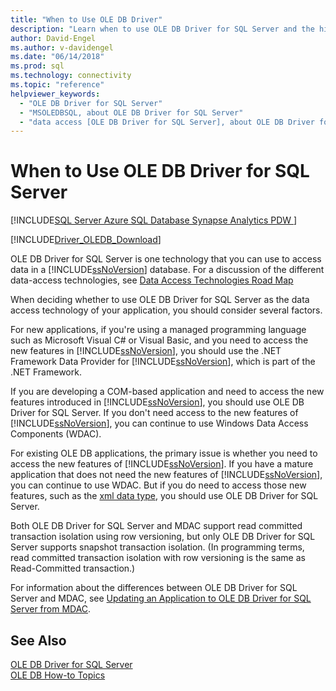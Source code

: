 ```yaml
---
title: "When to Use OLE DB Driver"
description: "Learn when to use OLE DB Driver for SQL Server and the high level data access concepts that differentiate the different it from other drivers."
author: David-Engel
ms.author: v-davidengel
ms.date: "06/14/2018"
ms.prod: sql
ms.technology: connectivity
ms.topic: "reference"
helpviewer_keywords:
  - "OLE DB Driver for SQL Server"
  - "MSOLEDBSQL, about OLE DB Driver for SQL Server"
  - "data access [OLE DB Driver for SQL Server], about OLE DB Driver for SQL Server"
---
```

# When to Use OLE DB Driver for SQL Server
[!INCLUDE[SQL Server Azure SQL Database Synapse Analytics PDW ](../../includes/applies-to-version/sql-asdb-asdbmi-asa-pdw.md)]

[!INCLUDE[Driver_OLEDB_Download](../../includes/driver_oledb_download.md)]

  OLE DB Driver for SQL Server is one technology that you can use to access data in a [!INCLUDE[ssNoVersion](../../includes/ssnoversion-md.md)] database.  For a discussion of the different data-access technologies, see [Data Access Technologies Road Map](../connect-history.md)  
  
 When deciding whether to use OLE DB Driver for SQL Server as the data access technology of your application, you should consider several factors.  
  
 For new applications, if you're using a managed programming language such as Microsoft Visual C# or Visual Basic, and you need to access the new features in [!INCLUDE[ssNoVersion](../../includes/ssnoversion-md.md)], you should use the .NET Framework Data Provider for [!INCLUDE[ssNoVersion](../../includes/ssnoversion-md.md)], which is part of the .NET Framework.  
  
 If you are developing a COM-based application and need to access the new features introduced in [!INCLUDE[ssNoVersion](../../includes/ssnoversion-md.md)], you should use OLE DB Driver for SQL Server. If you don't need access to the new features of [!INCLUDE[ssNoVersion](../../includes/ssnoversion-md.md)], you can continue to use Windows Data Access Components (WDAC).  
  
 For existing OLE DB applications, the primary issue is whether you need to access the new features of [!INCLUDE[ssNoVersion](../../includes/ssnoversion-md.md)]. If you have a mature application that does not need the new features of [!INCLUDE[ssNoVersion](../../includes/ssnoversion-md.md)], you can continue to use WDAC. But if you do need to access those new features, such as the [xml data type](../../t-sql/xml/xml-transact-sql.md), you should use OLE DB Driver for SQL Server.  
  
 Both OLE DB Driver for SQL Server and MDAC support read committed transaction isolation using row versioning, but only OLE DB Driver for SQL Server supports snapshot transaction isolation. (In programming terms, read committed transaction isolation with row versioning is the same as Read-Committed transaction.)  
  
 For information about the differences between OLE DB Driver for SQL Server and MDAC, see [Updating an Application to OLE DB Driver for SQL Server from MDAC](../oledb/applications/updating-an-application-to-oledb-driver-for-sql-server-from-mdac.md).  
  
## See Also  
 [OLE DB Driver for SQL Server](oledb-driver-for-sql-server.md)  
 [OLE DB How-to Topics](ole-db-how-to/ole-db-how-to-topics.md)  
  
